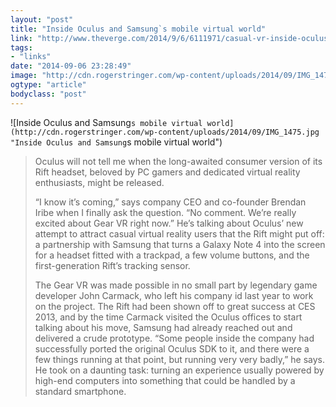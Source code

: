 ```yaml
---
layout: "post"
title: "Inside Oculus and Samsung`s mobile virtual world"
link: "http://www.theverge.com/2014/9/6/6111971/casual-vr-inside-oculus-and-samsungs-mobile-virtual-world"
tags: 
- "links"
date: "2014-09-06 23:28:49"
image: "http://cdn.rogerstringer.com/wp-content/uploads/2014/09/IMG_1475.jpg"
ogtype: "article"
bodyclass: "post"
---
```


![Inside Oculus and Samsung`s mobile virtual world](http://cdn.rogerstringer.com/wp-content/uploads/2014/09/IMG_1475.jpg "Inside Oculus and Samsung`s mobile virtual world")

> Oculus will not tell me when the long-awaited consumer version of its Rift headset, beloved by PC gamers and dedicated virtual reality enthusiasts, might be released.
> 
> “I know it’s coming,” says company CEO and co-founder Brendan Iribe when I finally ask the question. “No comment. We’re really excited about Gear VR right now.” He’s talking about Oculus’ new attempt to attract casual virtual reality users that the Rift might put off: a partnership with Samsung that turns a Galaxy Note 4 into the screen for a headset fitted with a trackpad, a few volume buttons, and the first-generation Rift’s tracking sensor.
> 
> The Gear VR was made possible in no small part by legendary game developer John Carmack, who left his company id last year to work on the project. The Rift had been shown off to great success at CES 2013, and by the time Carmack visited the Oculus offices to start talking about his move, Samsung had already reached out and delivered a crude prototype. “Some people inside the company had successfully ported the original Oculus SDK to it, and there were a few things running at that point, but running very very badly,” he says. He took on a daunting task: turning an experience usually powered by high-end computers into something that could be handled by a standard smartphone.